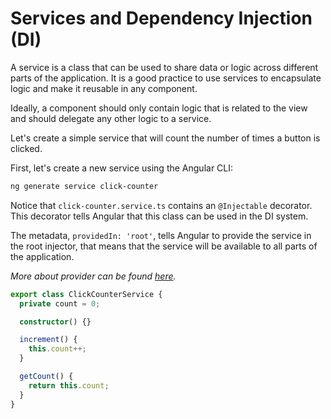 # Services and Dependency Injection (DI)

A service is a class that can be used to share data or logic across different parts of the application.
It is a good practice to use services to encapsulate logic and make it reusable in any component.

Ideally, a component should only contain logic that is related to the view and should delegate any other logic to a service.

Let's create a simple service that will count the number of times a button is clicked.

First, let's create a new service using the Angular CLI:

```bash
ng generate service click-counter
```

Notice that `click-counter.service.ts` contains an `@Injectable` decorator. This decorator tells Angular that this class can be used in the DI system.

The metadata, `providedIn: 'root'`, tells Angular to provide the service in the root injector, that means that the service will be available to all parts of the application.

_More about provider can be found [here](https://angular.io/guide/providers)._

```typescript
export class ClickCounterService {
  private count = 0;

  constructor() {}

  increment() {
    this.count++;
  }

  getCount() {
    return this.count;
  }
}
```

